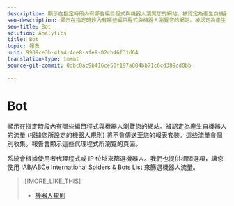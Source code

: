 ```yaml
---
description: 顯示在指定時段內有哪些編目程式與機器人瀏覽您的網站。被認定為產生自機器人的流量 (根據您所設定的機器人規則) 將不會傳送至您的報表套裝。這些流量會個別收集。報告會顯示這些代理程式所瀏覽的頁面。
seo-description: 顯示在指定時段內有哪些編目程式與機器人瀏覽您的網站。被認定為產生自機器人的流量 (根據您所設定的機器人規則) 將不會傳送至您的報表套裝。這些流量會個別收集。報告會顯示這些代理程式所瀏覽的頁面。
seo-title: Bot
solution: Analytics
title: Bot
topic: 報表
uuid: 9909ce3b-41a4-4ce8-afe9-02cb46f31d64
translation-type: tm+mt
source-git-commit: 0dbc8ac9b416ce50f197a884bb71c6cd389cd0bb

---
```



# Bot

顯示在指定時段內有哪些編目程式與機器人瀏覽您的網站。被認定為產生自機器人的流量 (根據您所設定的機器人規則) 將不會傳送至您的報表套裝。這些流量會個別收集。報告會顯示這些代理程式所瀏覽的頁面。

系統會根據使用者代理程式或 IP 位址來篩選機器人。我們也提供相關選項，讓您使用 IAB/ABCe International Spiders &amp; Bots List 來篩選機器人流量。

>[!MORE_LIKE_THIS]
>
>* [機器人規則](https://marketing.adobe.com/resources/help/en_US/admin/c_bot_rules.html)

